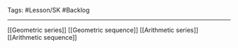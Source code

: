 Tags: #Lesson/SK #Backlog 

---
[[Geometric series]]
[[Geometric sequence]]
[[Arithmetic series]]
[[Arithmetic sequence]]

